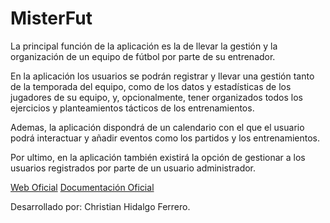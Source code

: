 MisterFut
============================

La principal función de la aplicación es la de llevar la gestión y la organización de un
equipo de fútbol por parte de su entrenador.

En la aplicación los usuarios se podrán registrar y llevar una gestión tanto de la
temporada del equipo, como de los datos y estadísticas de los jugadores de su equipo, y,
opcionalmente, tener organizados todos los ejercicios y planteamientos tácticos de los
entrenamientos.

Ademas, la aplicación dispondrá de un calendario con el que el usuario podrá interactuar
y añadir eventos como los partidos y los entrenamientos.

Por ultimo, en la aplicación también existirá la opción de gestionar a los usuarios
registrados por parte de un usuario administrador.

[Web Oficial](http://misterfut.herokuapp.com/)
[Documentación Oficial](https://christianchf.github.io/misterfut/)

Desarrollado por: Christian Hidalgo Ferrero.
